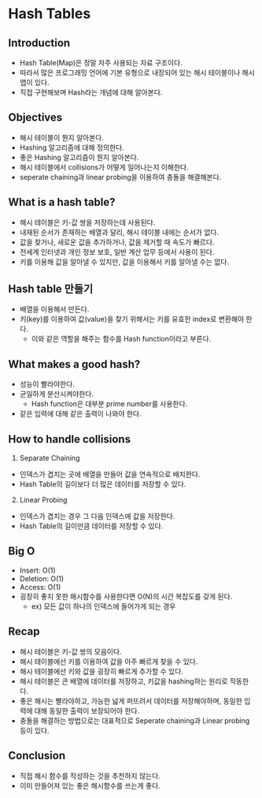 # Hash Tables

## Introduction

- Hash Table(Map)은 정말 자주 사용되는 자료 구조이다.
- 따라서 많은 프로그래밍 언어에 기본 유형으로 내장되어 있는 해시 테이블이나 해시 맵이 있다.
- 직접 구현해보며 Hash라는 개념에 대해 알아본다.

## Objectives

- 해시 테이블이 뭔지 알아본다.
- Hashing 알고리즘에 대해 정의한다.
- 좋은 Hashing 알고리즘이 뭔지 알아본다.
- 해시 테이블에서 collisions가 어떻게 일어나는지 이해한다.
- seperate chaining과 linear probing을 이용하여 충돌을 해결해본다.

## What is a hash table?

- 해시 테이블은 키-값 쌍을 저장하는데 사용된다.
- 내재된 순서가 존재하는 배열과 달리, 해시 테이블 내에는 순서가 없다.
- 값을 찾거나, 새로운 값을 추가하거나, 값을 제거할 때 속도가 빠르다.
- 전세계 인터넷과 개인 정보 보호, 일반 계산 업무 등에서 사용이 된다.
- 키를 이용해 값을 알아낼 수 있지만, 값을 이용해서 키를 알아낼 수는 없다.

## Hash table 만들기

- 배열을 이용해서 만든다.
- 키(key)를 이용하여 값(value)을 찾기 위해서는 키를 유효한 index로 변환해야 한다.
  - 이와 같은 역할을 해주는 함수를 Hash function이라고 부른다.

## What makes a good hash?

- 성능이 빨라야한다.
- 균일하게 분산시켜야한다.
  - Hash function은 대부분 prime number를 사용한다.
- 같은 입력에 대해 같은 출력이 나와야 한다.

## How to handle collisions

1. Separate Chaining

- 인덱스가 겹치는 곳에 배열을 만들어 값을 연속적으로 배치한다.
- Hash Table의 길이보다 더 많은 데이터를 저장할 수 있다.

2. Linear Probing

- 인덱스가 겹치는 경우 그 다음 인덱스에 값을 저장한다.
- Hash Table의 길이만큼 데이터를 저장할 수 있다.

## Big O

- Insert: O(1)
- Deletion: O(1)
- Access: O(1)
- 굉장히 좋지 못한 해시함수를 사용한다면 O(N)의 시간 복잡도를 갖게 된다.
  - ex) 모든 값이 하나의 인덱스에 들어가게 되는 경우

## Recap

- 해시 테이블은 키-값 쌍의 모음이다.
- 해시 테이블에선 키를 이용하여 값을 아주 빠르게 찾을 수 있다.
- 해시 테이블에선 키와 값을 굉장히 빠르게 추가할 수 있다.
- 해시 테이블은 큰 배열에 데이터를 저장하고, 키값을 hashing하는 원리로 작동한다.
- 좋은 해시는 빨라야하고, 가능한 넓게 퍼뜨려서 데이터를 저장해야하며, 동일한 입력에 대해 동일한 출력이 보장되어야 한다.
- 충돌을 해결하는 방법으로는 대표적으로 Seperate chaining과 Linear probing 등이 있다.

## Conclusion

- 직접 해시 함수를 작성하는 것을 추천하지 않는다.
- 이미 만들어져 있는 좋은 해시함수를 쓰는게 좋다.
